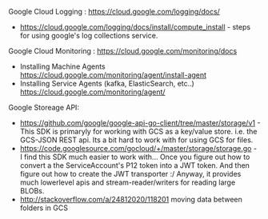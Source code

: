 Google Cloud Logging : https://cloud.google.com/logging/docs/
- https://cloud.google.com/logging/docs/install/compute_install - steps for using google's log collections service.  

Google Cloud Monitoring : https://cloud.google.com/monitoring/docs 
- Installing Machine Agents https://cloud.google.com/monitoring/agent/install-agent
- Installing Service Agents (kafka, ElasticSearch, etc..) https://cloud.google.com/monitoring/agent/


Google Storeage API: 
- https://github.com/google/google-api-go-client/tree/master/storage/v1 - This SDK is primaryly for working with GCS as a key/value store.  i.e. the GCS-JSON REST api.  Its a bit hard to work with for using GCS for files.
- https://code.googlesource.com/gocloud/+/master/storage/storage.go - I find this SDK much easier to work with... Once you figure out how to convert a the ServiceAccount's P12 token into a JWT token.  And then figure out how to create the JWT transporter :/  Anyway, it provides much lowerlevel apis and stream-reader/writers for reading large BLOBs. 
- http://stackoverflow.com/a/24812020/118201 moving data between folders in GCS
  
